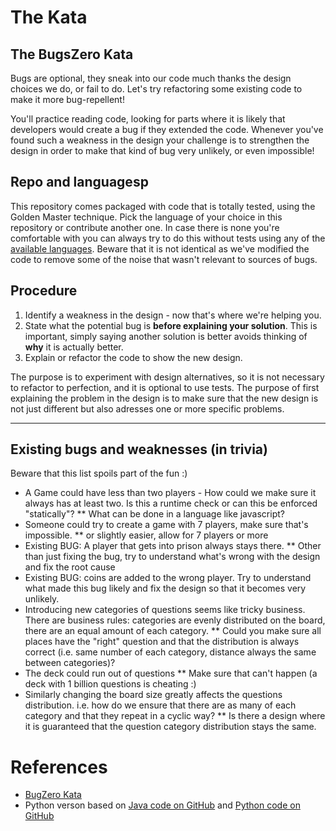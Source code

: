 # The Kata

## The BugsZero Kata

Bugs are optional, they sneak into our code much thanks the design choices we do, or fail to do. Let's try refactoring some existing code to make it more bug-repellent!

You'll practice reading code, looking for parts where it is likely that developers would create a bug if they extended the code. Whenever you've found such a weakness in the design your challenge is to strengthen the design in order to make that kind of bug very unlikely, or even impossible!

## Repo and languagesp

This repository comes packaged with code that is totally tested, using the Golden Master technique. Pick the language of your choice in 
this repository or contribute another one. In case there is none
you're comfortable with you can always try to do this without tests
using any of the [available languages](https://github.com/caradojo/trivia). Beware that it is not identical as we've modified the code to remove some of the noise that wasn't relevant to sources of bugs.

## Procedure
1. Identify a weakness in the design - now that's where we're helping you.
2. State what the potential bug is **before explaining your solution**. This is important, simply saying another 
solution is better avoids thinking of **why** it is actually better.
3. Explain or refactor the code to show the new design.

The purpose is to experiment with design alternatives, so it is not necessary to refactor to perfection, and it is optional to use tests.
The purpose of first explaining the problem in the design is to make sure that the new design is not just different but also adresses one or more specific problems.


---

## Existing bugs and weaknesses (in trivia)
Beware that this list spoils part of the fun :)

* A Game could have less than two players - How could we make sure it always has at least two. Is this a runtime check or can this be enforced "statically"?
  ** What can be done in a language like javascript?
* Someone could try to create a game with 7 players, make sure that's impossible.
  ** or slightly easier, allow for 7 players or more
* Existing BUG: A player that gets into prison always stays there.
  ** Other than just fixing the bug, try to understand what's wrong with the design and fix the root cause 
* Existing BUG: coins are added to the wrong player. Try to understand what made this bug likely and fix the design so that it becomes very unlikely.
* Introducing new categories of questions seems like tricky business. There are business rules: categories are evenly distributed on the board, there are an equal amount of each category. 
  ** Could you make sure all places have the "right" question and that the distribution is always correct (i.e. same number of each category, distance always the same between categories)?
* The deck could run out of questions
  ** Make sure that can't happen (a deck with 1 billion questions is cheating :)
* Similarly changing the board size greatly affects the questions distribution. i.e. how do we ensure that there are as many of each category and that they repeat in a cyclic way?
  ** Is there a design where it is guaranteed that the question category distribution stays the same.

# References

- [BugZero Kata](https://kata-log.rocks/bugs-zero-kata)
- Python verson based on [Java code on GitHub](https://github.com/martinsson/BugsZero-Kata) and [Python code on GitHub](https://github.com/caradojo/trivia/blob/master/python/trivia.py)